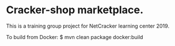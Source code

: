 # Cracker-shop marketplace.

This is a training group project for NetCracker learning center 2019.

To build from Docker:
$ mvn clean package docker:build
